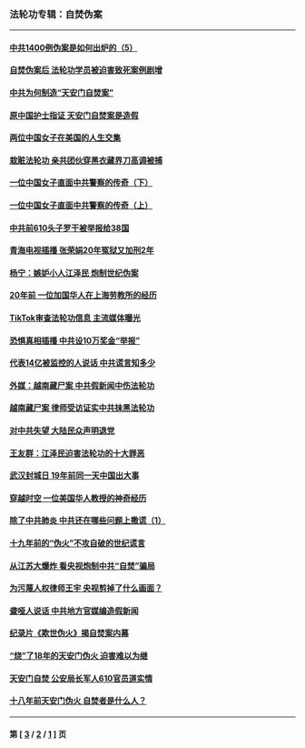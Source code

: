 ### 法轮功专辑：自焚伪案
---
#### [中共1400例伪案是如何出炉的（5）](../../pages/nf5562/n13226831.md?05210430) 
#### [自焚伪案后 法轮功学员被迫害致死案例剧增](../../pages/nf5562/n13190600.md?05210430) 
#### [中共为何制造“天安门自焚案”](../../pages/nf5562/n13183270.md?05210430) 
#### [原中国护士指证 天安门自焚案是造假](../../pages/nf5562/n13172289.md?05210430) 
#### [两位中国女子在美国的人生交集](../../pages/nf5562/n13156138.md?05210430) 
#### [栽赃法轮功 亲共团伙穿黑衣藏界刀高调被捕](../../pages/nf5562/n13073780.md?05210430) 
#### [一位中国女子直面中共警察的传奇（下）](../../pages/nf5562/n12989706.md?05210430) 
#### [一位中国女子直面中共警察的传奇（上）](../../pages/nf5562/n12985072.md?05210430) 
#### [中共前610头子罗干被举报给38国](../../pages/nf5562/n12975419.md?05210430) 
#### [青海电视插播 张荣娟20年冤狱又加刑2年](../../pages/nf5562/n12738166.md?05210430) 
#### [杨宁：嫉妒小人江泽民 炮制世纪伪案](../../pages/nf5562/n12724108.md?05210430) 
#### [20年前 一位加国华人在上海劳教所的经历](../../pages/nf5562/n12707932.md?05210430) 
#### [TikTok审查法轮功信息 主流媒体曝光](../../pages/nf5562/n12362336.md?05210430) 
#### [恐惧真相插播 中共设10万奖金“举报”](../../pages/nf5562/n12306396.md?05210430) 
#### [代表14亿被监控的人说话 中共谎言知多少](../../pages/nf5562/n12297484.md?05210430) 
#### [外媒：越南藏尸案 中共假新闻中伤法轮功](../../pages/nf5562/n12264411.md?05210430) 
#### [越南藏尸案 律师受访证实中共抹黑法轮功](../../pages/nf5562/n12261878.md?05210430) 
#### [对中共失望 大陆民众声明退党](../../pages/nf5562/n12187315.md?05210430) 
#### [王友群：江泽民迫害法轮功的十大罪恶](../../pages/nf5562/n12169074.md?05210430) 
#### [武汉封城日 19年前同一天中国出大事](../../pages/nf5562/n12150901.md?05210430) 
#### [穿越时空  一位美国华人教授的神奇经历](../../pages/nf5562/n12097460.md?05210430) 
#### [除了中共肺炎 中共还在哪些问题上撒谎（1）](../../pages/nf5562/n11955770.md?05210430) 
#### [十九年前的“伪火”不攻自破的世纪谎言](../../pages/nf5562/n11813238.md?05210430) 
#### [从江苏大爆炸 看央视炮制中共“自焚”骗局](../../pages/nf5562/n11140275.md?05210430) 
#### [为污蔑人权律师王宇 央视剪掉了什么画面？](../../pages/nf5562/n11130142.md?05210430) 
#### [聋哑人说话 中共地方官媒编造假新闻](../../pages/nf5562/n11006067.md?05210430) 
#### [纪录片《欺世伪火》揭自焚案内幕](../../pages/nf5562/n11002664.md?05210430) 
#### [“烧”了18年的天安门伪火 迫害难以为继](../../pages/nf5562/n10996660.md?05210430) 
#### [天安门自焚 公安局长军人610官员道实情](../../pages/nf5562/n10997098.md?05210430) 
#### [十八年前天安门伪火 自焚者是什么人？](../../pages/nf5562/n10996556.md?05210430) 

---
#### 第 [ [3](./3.md?05210430) / [2](./2.md?05210430) / [1](./1.md?05210430) ] 页
